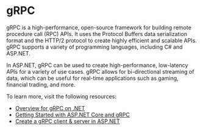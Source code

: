 # gRPC

gRPC is a high-performance, open-source framework for building remote procedure call (RPC) APIs. It uses the Protocol Buffers data serialization format and the HTTP/2 protocol to create highly efficient and scalable APIs. gRPC supports a variety of programming languages, including C# and ASP.NET.

In ASP.NET, gRPC can be used to create high-performance, low-latency APIs for a variety of use cases. gRPC allows for bi-directional streaming of data, which can be useful for real-time applications such as gaming, financial trading, and more.

To learn more, visit the following resources:

- [Overview for gRPC on .NET](https://learn.microsoft.com/en-us/aspnet/core/grpc/?view=aspnetcore-7.0)
- [Getting Started with ASP.NET Core and gRPC](https://blog.jetbrains.com/dotnet/2021/07/19/getting-started-with-asp-net-core-and-grpc/)
- [Create a gRPC client & server in ASP.NET](https://learn.microsoft.com/en-us/aspnet/core/tutorials/grpc/grpc-start?view=aspnetcore-7.0&tabs=visual-studio)